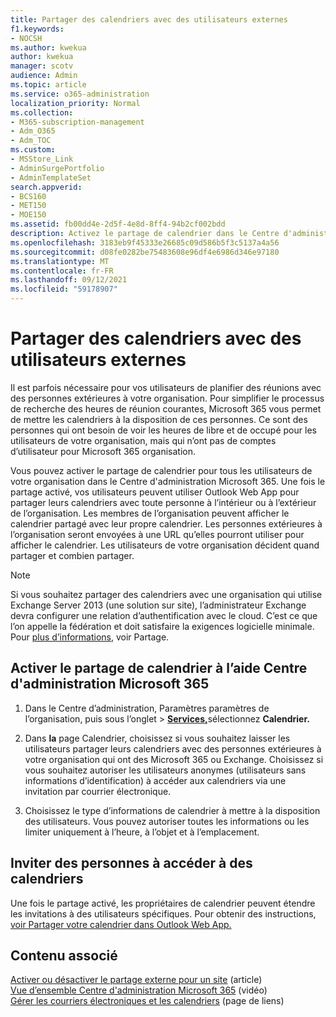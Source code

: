 ```yaml
---
title: Partager des calendriers avec des utilisateurs externes
f1.keywords:
- NOCSH
ms.author: kwekua
author: kwekua
manager: scotv
audience: Admin
ms.topic: article
ms.service: o365-administration
localization_priority: Normal
ms.collection:
- M365-subscription-management
- Adm_O365
- Adm_TOC
ms.custom:
- MSStore_Link
- AdminSurgePortfolio
- AdminTemplateSet
search.appverid:
- BCS160
- MET150
- MOE150
ms.assetid: fb00dd4e-2d5f-4e8d-8ff4-94b2cf002bdd
description: Activez le partage de calendrier dans le Centre d'administration Microsoft 365 afin que les utilisateurs peuvent partager leurs calendriers avec toute personne à l’intérieur ou à l’extérieur de l’organisation.
ms.openlocfilehash: 3183eb9f45333e26685c09d586b5f3c5137a4a56
ms.sourcegitcommit: d08fe0282be75483608e96df4e6986d346e97180
ms.translationtype: MT
ms.contentlocale: fr-FR
ms.lasthandoff: 09/12/2021
ms.locfileid: "59178907"
---
```

# <a name="share-calendars-with-external-users"></a>Partager des calendriers avec des utilisateurs externes

Il est parfois nécessaire pour vos utilisateurs de planifier des réunions avec des personnes extérieures à votre organisation. Pour simplifier le processus de recherche des heures de réunion courantes, Microsoft 365 vous permet de mettre les calendriers à la disposition de ces personnes. Ce sont des personnes qui ont besoin de voir les heures de libre et de occupé pour les utilisateurs de votre organisation, mais qui n’ont pas de comptes d’utilisateur pour Microsoft 365 organisation.

Vous pouvez activer le partage de calendrier pour tous les utilisateurs de votre organisation dans le Centre d'administration Microsoft 365. Une fois le partage activé, vos utilisateurs peuvent utiliser Outlook Web App pour partager leurs calendriers avec toute personne à l’intérieur ou à l’extérieur de l’organisation. Les membres de l’organisation peuvent afficher le calendrier partagé avec leur propre calendrier. Les personnes extérieures à l’organisation seront envoyées à une URL qu’elles pourront utiliser pour afficher le calendrier. Les utilisateurs de votre organisation décident quand partager et combien partager.

> [!NOTE]
> Si vous souhaitez partager des calendriers avec une organisation qui utilise Exchange Server 2013 (une solution sur site), l’administrateur Exchange devra configurer une relation d’authentification avec le cloud. C’est ce que l’on appelle la fédération et doit satisfaire la exigences logicielle minimale. Pour [plus d’informations,](/exchange/sharing-exchange-2013-help) voir Partage.
  
## <a name="enable-calendar-sharing-using-the-microsoft-365-admin-center"></a>Activer le partage de calendrier à l’aide Centre d'administration Microsoft 365

1. Dans le Centre d’administration,  Paramètres paramètres de l’organisation, puis sous l’onglet \>  <a href="https://go.microsoft.com/fwlink/p/?linkid=2053743" target="_blank"> **Services,**</a>sélectionnez **Calendrier.**
  
3. Dans **la** page Calendrier, choisissez si vous souhaitez laisser les utilisateurs partager leurs calendriers avec des personnes extérieures à votre organisation qui ont des Microsoft 365 ou Exchange. Choisissez si vous souhaitez autoriser les utilisateurs anonymes (utilisateurs sans informations d’identification) à accéder aux calendriers via une invitation par courrier électronique.

4. Choisissez le type d’informations de calendrier à mettre à la disposition des utilisateurs. Vous pouvez autoriser toutes les informations ou les limiter uniquement à l’heure, à l’objet et à l’emplacement.

## <a name="invite-people-to-access-calendars"></a>Inviter des personnes à accéder à des calendriers

Une fois le partage activé, les propriétaires de calendrier peuvent étendre les invitations à des utilisateurs spécifiques. Pour obtenir des instructions, [voir Partager votre calendrier dans Outlook Web App.](https://support.microsoft.com/office/7ecef8ae-139c-40d9-bae2-a23977ee58d5)

## <a name="related-content"></a>Contenu associé

[Activer ou désactiver le partage externe pour un site](/sharepoint/change-external-sharing-site) (article)\
[Vue d’ensemble Centre d'administration Microsoft 365](../../business-video/admin-center-overview.md) (vidéo)\
[Gérer les courriers électroniques et les calendriers](../email/index.yml) (page de liens)